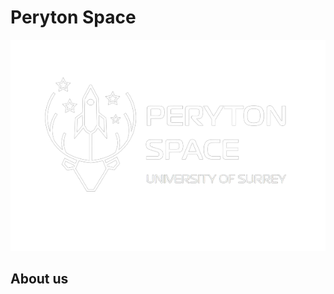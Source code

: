 # Peryton Space

![PerytonSpace_Logo-removebg-preview](assets/img/PerytonSpace_White.png)


## About us
